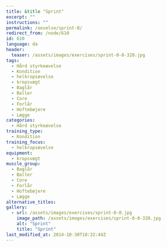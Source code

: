 ```yaml
---
title: &title "Sprint"
excerpt: ""
instructions: ""
permalink: /oevelse/sprint-0/
redirect_from: /node/610
id: 610
language: da
header:
  teaser: /assets/images/exercises/sprint-0-0-320.jpg
tags:
  - Hård styrkeøvelse
  - Kondition
  - helkropsøvelse
  - kropsvægt
  - Baglår
  - Baller
  - Core
  - Forlår
  - Hoftebøjere
  - Lægge
categories:
  - Hård styrkeøvelse
training_type: 
  - Kondition
training_focus: 
  - helkropsøvelse
equipment:
  - kropsvægt
muscle_group:
  - Baglår
  - Baller
  - Core
  - Forlår
  - Hoftebøjere
  - Lægge
alternative_titles:
gallery:
  - url: /assets/images/exercises/sprint-0-0.jpg
    image_path: /assets/images/exercises/sprint-0-0-320.jpg
    alt: "Sprint"
    title: "Sprint"
last_modified_at: 2014-10-30T10:32:44Z
---
```

